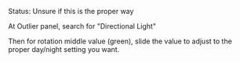 
Status: Unsure if this is the proper way

At Outlier panel, search for "Directional Light"

Then for rotation middle value (green), slide the value to adjust to the proper day/night setting you want.